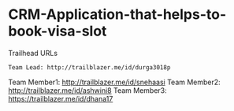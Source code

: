 # CRM-Application-that-helps-to-book-visa-slot

Trailhead URLs

    Team Lead: http://trailblazer.me/id/durga3018p
 Team Member1: http://trailblazer.me/id/snehaasi
 Team Member2: http://trailblazer.me/id/ashwini8
 Team Member3: https://trailblazer.me/id/dhana17
 
